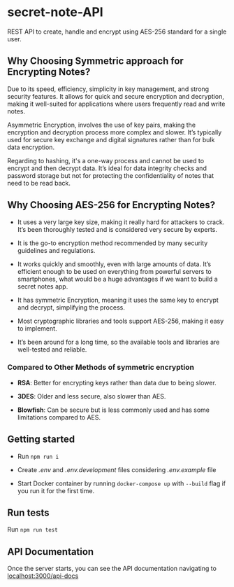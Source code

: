 # secret-note-API
REST API to create, handle and encrypt using AES-256 standard for a single user.

## Why Choosing Symmetric approach for Encrypting Notes?

Due to its speed, efficiency, simplicity in key management, and strong security features. It allows for quick and secure encryption and decryption, making it well-suited for applications where users frequently read and write notes.

Asymmetric Encryption, involves the use of key pairs, making the encryption and decryption process more complex and slower. It’s typically used for secure key exchange and digital signatures rather than for bulk data encryption.

Regarding to hashing, it's a one-way process and cannot be used to encrypt and then decrypt data. It’s ideal for data integrity checks and password storage but not for protecting the confidentiality of notes that need to be read back.


## Why Choosing AES-256 for Encrypting Notes?

* It uses a very large key size, making it really hard for attackers to crack. It’s been thoroughly tested and is considered very secure by experts.

* It is the go-to encryption method recommended by many security guidelines and regulations. 

* It works quickly and smoothly, even with large amounts of data. It’s efficient enough to be used on everything from powerful servers to smartphones, what would be a huge advantages if we want to build a secret notes app. 

* It has symmetric Encryption, meaning it uses the same key to encrypt and decrypt, simplifying the process.

* Most cryptographic libraries and tools support AES-256, making it easy to implement.

* It’s been around for a long time, so the available tools and libraries are well-tested and reliable.

### Compared to Other Methods of symmetric encryption

* **RSA**: Better for encrypting keys rather than data due to being slower.

* **3DES**: Older and less secure, also slower than AES.

* **Blowfish**: Can be secure but is less commonly used and has some limitations compared to AES.

## Getting started

* Run ```npm run i```

* Create *.env* and *.env.development* files considering *.env.example* file

* Start Docker container by running ```docker-compose up``` with  ```--build``` flag if you run it for the first time.

## Run tests

Run ```npm run test```

## API Documentation

Once the server starts, you can see the API documentation navigating to [localhost:3000/api-docs](localhost:3000/api-docs)

